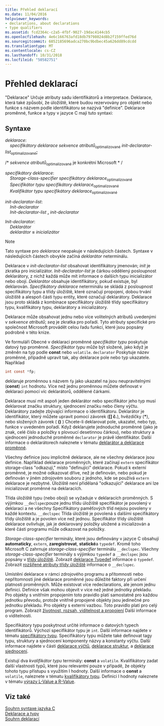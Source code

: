 ```yaml
---
title: Přehled deklarací
ms.date: 11/04/2016
helpviewer_keywords:
- declarations, about declarations
- type qualifiers
ms.assetid: fcd2364c-c2a5-4fbf-9027-19dac4144cb5
ms.openlocfilehash: 4e6c166763afd18db79798024d8b2f159ffed76d
ms.sourcegitcommit: 6052185696adca270bc9bdbec45a626dd89cdcdd
ms.translationtype: MT
ms.contentlocale: cs-CZ
ms.lasthandoff: 10/31/2018
ms.locfileid: "50582751"
---
```

# <a name="overview-of-declarations"></a>Přehled deklarací

"Deklarace" Určuje atributy sadu identifikátorů a interpretace. Deklarace, která také způsobí, že úložiště, které budou rezervovány pro objekt nebo funkce s názvem podle identifikátoru se nazývá "definice". Deklarace proměnné, funkce a typy v jazyce C mají tuto syntaxi:

## <a name="syntax"></a>Syntaxe

*deklarace*:<br/>
&nbsp;&nbsp;&nbsp;&nbsp;*specifikátory deklarace* *sekvence atributů*<sub>optimalizované</sub> *init-declarator-list*<sub>optimalizované</sub>**;**

/\* *sekvence atributů*<sub>optimalizované</sub> je konkrétní Microsoft * /

*specifikátory deklarace*:<br/>
&nbsp;&nbsp;&nbsp;&nbsp;*Storage-class-specifier* *specifikátory deklarace*<sub>optimalizované</sub><br/>
&nbsp;&nbsp;&nbsp;&nbsp;*Specifikátor typu* *specifikátory deklarace*<sub>optimalizované</sub><br/>
&nbsp;&nbsp;&nbsp;&nbsp;*Kvalifikátor typu* *specifikátory deklarace*<sub>optimalizované</sub>

*init-declarator-list*:<br/>
&nbsp;&nbsp;&nbsp;&nbsp;*Init-declarator*<br/>
&nbsp;&nbsp;&nbsp;&nbsp;*Init-declarator-list* **,** *init-declarator*

*Init-declarator*:<br/>
&nbsp;&nbsp;&nbsp;&nbsp;*Deklarátor*<br/>
&nbsp;&nbsp;&nbsp;&nbsp;*deklarátor* **=** *inicializátor*

> [!NOTE]
> Tato syntaxe pro *deklarace* neopakuje v následujících částech. Syntaxe v následujících částech obvykle začíná *deklarátor* neterminálu.

Deklarace v *init-declarator-list* obsahovat identifikátory jmenován; *init* je zkratka pro inicializátor. *Init-declarator-list* je čárkou oddělený posloupnost deklarátory, z nichž každá může mít informace o dalších typu inicializátor nebo obojí. *Deklarátor* obsahuje identifikátory, pokud existuje, byl deklarován. *Specifikátory deklarace* neterminálu se skládá z posloupnost specifikátory typu a třídy úložiště, které označují propojení, dobou trvání úložiště a alespoň části typu entity, které označují deklarátory. Deklarace jsou proto skládá z kombinace specifikátory úložiště třídy specifikátory typu, kvalifikátory typu, deklarátory a inicializátory.

Deklarace může obsahovat jednu nebo více volitelných atributů uvedenými v *sekvence atributů*; *seq* je zkratka pro pořadí. Tyto atributy specifické pro společnost Microsoft provádět celou řadu funkcí, které jsou popsány podrobně v této knize.

Ve formuláři Obecné v deklaraci proměnné *specifikátor typu* poskytuje datový typ proměnné. *Specifikátor typu* může být složené, jako když je změněn na typ podle **const** nebo `volatile`. `declarator` Poskytuje název proměnné, případně upravit tak, aby deklarace pole nebo typ ukazatele. Například

```C
int const *fp;
```

deklaruje proměnnou s názvem `fp` jako ukazatel na jsou neupravitelnými (**const**) `int` hodnotu. Více než jednu proměnnou můžete definovat v deklaraci pomocí víc deklarátorů, oddělené čárkami.

Deklarace musí mít aspoň jeden deklarátor nebo specifikátor jeho typ musí deklarovat značku struktury, sjednocení značku nebo členy výčtu. Deklarátory zadejte zbývající informace o identifikátoru. Deklarátor je identifikátor, který můžete upravit pomocí závorek (**[] č.**), hvězdičky (<strong>\*</strong>), nebo složených závorek ( **()** ) Chcete-li deklarovat pole, ukazatel, nebo typ, funkce v uvedeném pořadí. Když deklarujete jednoduché proměnné (jako je znak, celé číslo a položky s plovoucí desetinnou čárkou), nebo struktury a sjednocení jednoduché proměnné `declarator` je právě identifikátor. Další informace o deklarátorech naleznete v tématu [deklarátor a deklarace proměnné](../c-language/declarators-and-variable-declarations.md).

Všechny definice jsou implicitně deklarace, ale ne všechny deklarace jsou definice. Například deklarace proměnných, které začínají `extern` specifikátor storage-class "odkazují," místo "definující" deklarace. Pokud k externí proměnné, je možné odkazovat dříve, než je definován, nebo pokud je definován v jiném zdrojovém souboru z jednoho, kde se používá `extern` deklarace je nezbytné. Úložiště není přidělaná "odkazující" deklarace ani lze inicializovat proměnné na deklaracích.

Třída úložiště typu (nebo obojí) se vyžaduje v deklaracích proměnných. S výjimkou `__declspec`pouze jednu třídu úložiště specifikátor je povolený v deklaraci a ne všechny Specifikátory paměťových tříd nejsou povoleny v každé kontextu. `__declspec` Třída úložiště je povolená s dalšími specifikátory třídy úložiště a je povolen více než jednou. Specifikátor třídy úložiště deklarace ovlivňuje, jak je deklarovaný položky uložené a inicializován a které části programu může odkazovat na položky.

*Storage-class-specifier* terminály, které jsou definovány v jazyce C obsahují **automaticky**, `extern`, **zaregistrovat**, **statické**a `typedef`. Kromě toho Microsoft C zahrnuje *storage-class-specifier* terminálu `__declspec`. Všechny *storage-class-specifier* terminály s výjimkou `typedef` a `__declspec` jsou popsány v [třídy úložiště](../c-language/c-storage-classes.md). Zobrazit [deklarace Typedef](../c-language/typedef-declarations.md) informace o `typedef`. Zobrazit [rozšířené atributy třídy úložiště](../c-language/c-extended-storage-class-attributes.md) informace o `__declspec`.

Umístění deklarace v rámci zdrojového programu a přítomnosti nebo nepřítomnosti jiné deklarace proměnné jsou důležité faktory při určení platnosti proměnných. Může existovat více redeclarations, ale jenom jednu definici. Definice však mohou objevit v více než jedné jednotky překladu. Pro objekty s vnitřním propojením toto pravidlo platí samostatně pro každou jednotku převodu, protože vnitřně propojené objekty jsou jedinečné pro jednotku překladu. Pro objekty s externí vazbou. Toto pravidlo platí pro celý program. Zobrazit [životnost, rozsah, viditelnost a propojení](../c-language/lifetime-scope-visibility-and-linkage.md) Další informace o viditelnosti.

Specifikátory typu poskytnout určité informace o datových typech identifikátorů. Výchozí specifikátor typu je `int`. Další informace najdete v tématu [specifikátory typu](../c-language/c-type-specifiers.md). Specifikátory typu můžete také definovat tagy typu, struktury a sjednocení komponenty názvy a konstanty výčtu. Další informace najdete v části [deklarace výčtů](../c-language/c-enumeration-declarations.md), [deklarace struktur](../c-language/structure-declarations.md), a [deklarace sjednocení](../c-language/union-declarations.md).

Existují dva *kvalifikátor typu* terminály: **const** a `volatile`. Kvalifikátory zadat další vlastnosti typů, které jsou relevantní pouze v případě, že objekty tohoto typu přístupu s využitím l hodnoty. Další informace o **const** a `volatile`, naleznete v tématu [kvalifikátory typu](../c-language/type-qualifiers.md). Definici l hodnoty naleznete v tématu [výrazy L-Value a R-Value](../c-language/l-value-and-r-value-expressions.md).

## <a name="see-also"></a>Viz také

[Souhrn syntaxe jazyka C](../c-language/c-language-syntax-summary.md)<br/>
[Deklarace a typy](../c-language/declarations-and-types.md)<br/>
[Souhrn deklarací](../c-language/summary-of-declarations.md)